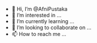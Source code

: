 - 👋 Hi, I’m @AfniPustaka
- 👀 I’m interested in ...
- 🌱 I’m currently learning ...
- 💞️ I’m looking to collaborate on ...
- 📫 How to reach me ...

<!---
AfniPustaka/AfniPustaka is a ✨ special ✨ repository because its `README.md` (this file) appears on your GitHub profile.
You can click the Preview link to take a look at your changes.
--->
